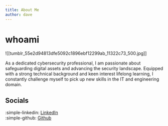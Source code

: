 ```yaml
---
title: About Me
author: dave
---
```


# whoami
![[tumblr_55e2d94813dfe5092c1896ebf12299ab_11322c73_500.jpg]]

As a dedicated cybersecurity professional, I am passionate about safeguarding digital assets and advancing the security landscape. Equipped with a strong technical background and keen interest lifelong learning, I constantly challenge myself to pick up new skills in the IT and engineering domain.

## Socials

:simple-linkedin: [LinkedIn](www.linkedin.com/tanjunhong)<br>
:simple-github: [Github](www.github.com/davetjh) 
